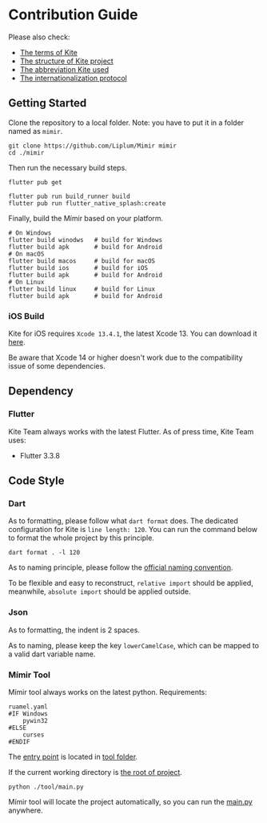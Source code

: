 # Contribution Guide

Please also check:

- [The terms of Kite](TERM.md)
- [The structure of Kite project](STRUCTURE.MD)
- [The abbreviation Kite used](ABBREVIATION.md)
- [The internationalization protocol](I18N_PROTOCOL.md)

## Getting Started

Clone the repository to a local folder.
Note: you have to put it in a folder named as `mimir`.

``` shell
git clone https://github.com/Liplum/Mimir mimir
cd ./mimir
```

Then run the necessary build steps.

``` shell
flutter pub get

flutter pub run build_runner build
flutter pub run flutter_native_splash:create
```

Finally, build the Mímir based on your platform.

```shell
# On Windows
flutter build winodws   # build for Windows
flutter build apk       # build for Android
# On macOS
flutter build macos     # build for macOS
flutter build ios       # build for iOS
flutter build apk       # build for Android
# On Linux
flutter build linux     # build for Linux
flutter build apk       # build for Android
```

### iOS Build

Kite for iOS requires `Xcode 13.4.1`, the latest Xcode 13.
You can download it [here](https://developer.apple.com/download/all/?q=Xcode%2013.4.1).

Be aware that Xcode 14 or higher doesn't work due to the compatibility issue of some dependencies.

## Dependency

### Flutter

Kite Team always works with the latest Flutter.
As of press time, Kite Team uses:

- Flutter 3.3.8

## Code Style

### Dart

As to formatting, please follow what `dart format` does.
The dedicated configuration for Kite is `line length: 120`.
You can run the command below to format the whole project by this principle.

```shell
dart format . -l 120
```

As to naming principle, please follow
the [official naming convention](https://dart.dev/guides/language/effective-dart/style).

To be flexible and easy to reconstruct,
`relative import` should be applied, meanwhile, `absolute import` should be applied outside.

### Json

As to formatting, the indent is 2 spaces.

As to naming, please keep the key `lowerCamelCase`,
which can be mapped to a valid dart variable name.

### Mímir Tool

Mímir tool always works on the latest python.
Requirements:

```
ruamel.yaml
#IF Windows
    pywin32
#ELSE
    curses
#ENDIF
```

The [entry point](/tool/main.py) is located in [tool folder](/tool).

If the current working directory is [the root of project](..).

```shell
python ./tool/main.py
```

Mímir tool will locate the project automatically,
so you can run the [main.py](/tool/main.py) anywhere.